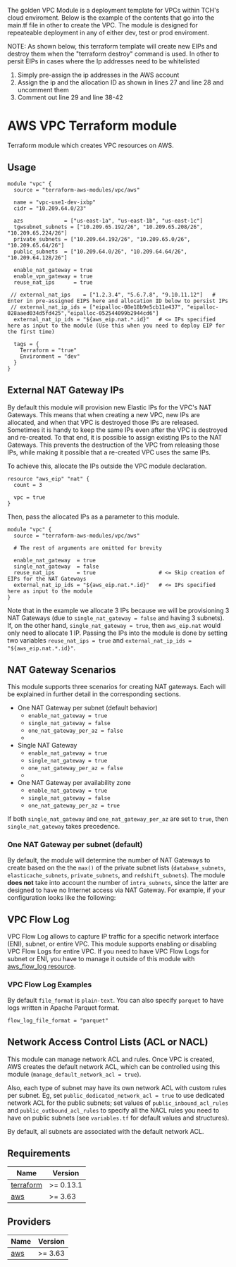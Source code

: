
The  golden VPC Module is a deployment template for VPCs within TCH's cloud enviroment. Below is the example of the contents that go into the main.tf file
in other to create the VPC. The module is designed for repeateable deployment in any of either dev, test or prod enviroment.

NOTE:
As shown below, this terraform template will create new EIPs and destroy them when the "terraform destroy" command is used. In other to persit EIPs in
cases where the Ip addresses need to be whitelisted
1. Simply pre-assign the ip addresses in the AWS account
2. Assign the ip and the allocation ID as shown in lines 27 and line 28 and uncomment them
3. Comment out line 29 and line 38-42

# AWS VPC Terraform module

Terraform module which creates VPC resources on AWS.

## Usage

```hcl
module "vpc" {
  source = "terraform-aws-modules/vpc/aws"

  name = "vpc-use1-dev-ixbp"
  cidr = "10.209.64.0/23"

  azs             = ["us-east-1a", "us-east-1b", "us-east-1c"]
  tgwsubnet_subnets = ["10.209.65.192/26", "10.209.65.208/26", "10.209.65.224/26"]
  private_subnets = ["10.209.64.192/26", "10.209.65.0/26", "10.209.65.64/26"]
  public_subnets  = ["10.209.64.0/26", "10.209.64.64/26", "10.209.64.128/26"]

  enable_nat_gateway = true
  enable_vpn_gateway = true
  reuse_nat_ips      = true 
  
 // external_nat_ips    = ["1.2.3.4", "5.6.7.8", "9.10.11.12"]   # Enter in pre-assigned EIPS here and allocation ID below to persist IPs
 // external_nat_ip_ids = ["eipalloc-08e18b9e5cb11e437", "eipalloc-028aaed034d5fd425","eipalloc-052544099b2944cd6"]  
  external_nat_ip_ids = "${aws_eip.nat.*.id}"   # <= IPs specified here as input to the module (Use this when you need to deploy EIP for the first time)

  tags = {
    Terraform = "true"
    Environment = "dev"
  }
}
```
## External NAT Gateway IPs

By default this module will provision new Elastic IPs for the VPC's NAT Gateways.
This means that when creating a new VPC, new IPs are allocated, and when that VPC is destroyed those IPs are released.
Sometimes it is handy to keep the same IPs even after the VPC is destroyed and re-created.
To that end, it is possible to assign existing IPs to the NAT Gateways.
This prevents the destruction of the VPC from releasing those IPs, while making it possible that a re-created VPC uses the same IPs.

To achieve this, allocate the IPs outside the VPC module declaration.

```hcl
resource "aws_eip" "nat" {
  count = 3

  vpc = true
}
```

Then, pass the allocated IPs as a parameter to this module.

```hcl
module "vpc" {
  source = "terraform-aws-modules/vpc/aws"

  # The rest of arguments are omitted for brevity

  enable_nat_gateway  = true
  single_nat_gateway  = false
  reuse_nat_ips       = true                    # <= Skip creation of EIPs for the NAT Gateways
  external_nat_ip_ids = "${aws_eip.nat.*.id}"   # <= IPs specified here as input to the module
}
```

Note that in the example we allocate 3 IPs because we will be provisioning 3 NAT Gateways (due to `single_nat_gateway = false` and having 3 subnets).
If, on the other hand, `single_nat_gateway = true`, then `aws_eip.nat` would only need to allocate 1 IP.
Passing the IPs into the module is done by setting two variables `reuse_nat_ips = true` and `external_nat_ip_ids = "${aws_eip.nat.*.id}"`.

## NAT Gateway Scenarios

This module supports three scenarios for creating NAT gateways. Each will be explained in further detail in the corresponding sections.

- One NAT Gateway per subnet (default behavior)
  - `enable_nat_gateway = true`
  - `single_nat_gateway = false`
  - `one_nat_gateway_per_az = false`
  - 
- Single NAT Gateway
  - `enable_nat_gateway = true`
  - `single_nat_gateway = true`
  - `one_nat_gateway_per_az = false`
  - 
- One NAT Gateway per availability zone
  - `enable_nat_gateway = true`
  - `single_nat_gateway = false`
  - `one_nat_gateway_per_az = true`

If both `single_nat_gateway` and `one_nat_gateway_per_az` are set to `true`, then `single_nat_gateway` takes precedence.

### One NAT Gateway per subnet (default)

By default, the module will determine the number of NAT Gateways to create based on the the `max()` of the private subnet lists (`database_subnets`, `elasticache_subnets`, `private_subnets`, and `redshift_subnets`). The module **does not** take into account the number of `intra_subnets`, since the latter are designed to have no Internet access via NAT Gateway. For example, if your configuration looks like the following:


## VPC Flow Log

VPC Flow Log allows to capture IP traffic for a specific network interface (ENI), subnet, or entire VPC. This module supports enabling or disabling VPC Flow Logs for entire VPC. If you need to have VPC Flow Logs for subnet or ENI, you have to manage it outside of this module with [aws_flow_log resource](https://www.terraform.io/docs/providers/aws/r/flow_log.html).

### VPC Flow Log Examples

By default `file_format` is `plain-text`. You can also specify `parquet` to have logs written in Apache Parquet format.

```
flow_log_file_format = "parquet"
```


## Network Access Control Lists (ACL or NACL)

This module can manage network ACL and rules. Once VPC is created, AWS creates the default network ACL, which can be controlled using this module (`manage_default_network_acl = true`).

Also, each type of subnet may have its own network ACL with custom rules per subnet. Eg, set `public_dedicated_network_acl = true` to use dedicated network ACL for the public subnets; set values of `public_inbound_acl_rules` and `public_outbound_acl_rules` to specify all the NACL rules you need to have on public subnets (see `variables.tf` for default values and structures).

By default, all subnets are associated with the default network ACL.


<!-- BEGINNING OF PRE-COMMIT-TERRAFORM DOCS HOOK -->
## Requirements

| Name | Version |
|------|---------|
| <a name="requirement_terraform"></a> [terraform](#requirement\_terraform) | >= 0.13.1 |
| <a name="requirement_aws"></a> [aws](#requirement\_aws) | >= 3.63 |

## Providers

| Name | Version |
|------|---------|
| <a name="provider_aws"></a> [aws](#provider\_aws) | >= 3.63 |

